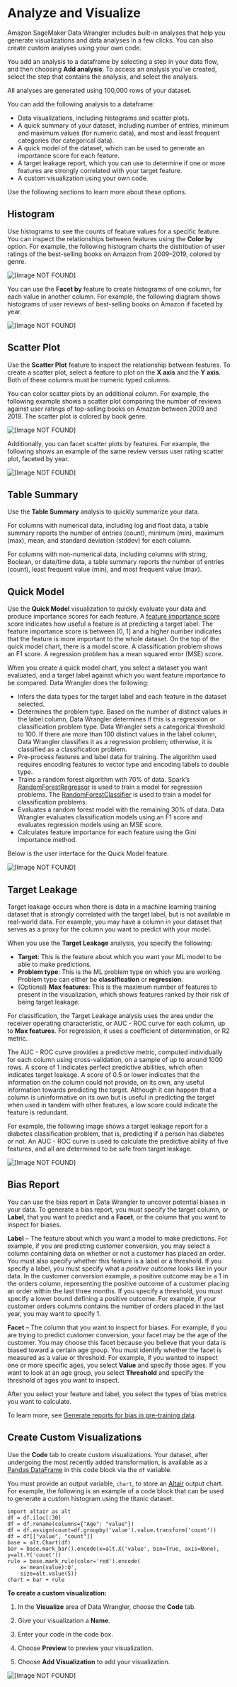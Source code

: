 # Analyze and Visualize<a name="data-wrangler-analyses"></a>

Amazon SageMaker Data Wrangler includes built\-in analyses that help you generate visualizations and data analyses in a few clicks\. You can also create custom analyses using your own code\. 

You add an analysis to a dataframe by selecting a step in your data flow, and then choosing **Add analysis**\. To access an analysis you've created, select the step that contains the analysis, and select the analysis\. 

All analyses are generated using 100,000 rows of your dataset\. 

You can add the following analysis to a dataframe:
+ Data visualizations, including histograms and scatter plots\. 
+ A quick summary of your dataset, including number of entries, minimum and maximum values \(for numeric data\), and most and least frequent categories \(for categorical data\)\.
+ A quick model of the dataset, which can be used to generate an importance score for each feature\. 
+ A target leakage report, which you can use to determine if one or more features are strongly correlated with your target feature\.
+ A custom visualization using your own code\. 

Use the following sections to learn more about these options\. 

## Histogram<a name="data-wrangler-visualize-histogram"></a>

Use histograms to see the counts of feature values for a specific feature\. You can inspect the relationships between features using the **Color by** option\. For example, the following histogram charts the distribution of user ratings of the best\-selling books on Amazon from 2009–2019, colored by genre\. 

![\[Image NOT FOUND\]](http://docs.aws.amazon.com/sagemaker/latest/dg/images/studio/mohave/histogram.png)

You can use the **Facet by** feature to create histograms of one column, for each value in another column\. For example, the following diagram shows histograms of user reviews of best\-selling books on Amazon if faceted by year\. 

![\[Image NOT FOUND\]](http://docs.aws.amazon.com/sagemaker/latest/dg/images/studio/mohave/review_by_year.png)

## Scatter Plot<a name="data-wrangler-visualize-scatter-plot"></a>

Use the **Scatter Plot** feature to inspect the relationship between features\. To create a scatter plot, select a feature to plot on the **X axis** and the **Y axis**\. Both of these columns must be numeric typed columns\. 

You can color scatter plots by an additional column\. For example, the following example shows a scatter plot comparing the number of reviews against user ratings of top\-selling books on Amazon between 2009 and 2019\. The scatter plot is colored by book genre\. 

![\[Image NOT FOUND\]](http://docs.aws.amazon.com/sagemaker/latest/dg/images/studio/mohave/scatter-plot.png)

Additionally, you can facet scatter plots by features\. For example, the following shows an example of the same review versus user rating scatter plot, faceted by year\. 

![\[Image NOT FOUND\]](http://docs.aws.amazon.com/sagemaker/latest/dg/images/studio/mohave/scatter-plot-facet.png)

## Table Summary<a name="data-wrangler-table-summary"></a>

Use the **Table Summary** analysis to quickly summarize your data\.

For columns with numerical data, including log and float data, a table summary reports the number of entries \(count\), minimum \(min\), maximum \(max\), mean, and standard deviation \(stddev\) for each column\.

For columns with non\-numerical data, including columns with string, Boolean, or date/time data, a table summary reports the number of entries \(count\), least frequent value \(min\), and most frequent value \(max\)\. 

## Quick Model<a name="data-wrangler-quick-model"></a>

Use the **Quick Model** visualization to quickly evaluate your data and produce importance scores for each feature\. A [feature importance score](http://spark.apache.org/docs/2.1.0/api/python/pyspark.ml.html#pyspark.ml.classification.DecisionTreeClassificationModel.featureImportances) score indicates how useful a feature is at predicting a target label\. The feature importance score is between \[0, 1\] and a higher number indicates that the feature is more important to the whole dataset\. On the top of the quick model chart, there is a model score\. A classification problem shows an F1 score\. A regression problem has a mean squared error \(MSE\) score\.

When you create a quick model chart, you select a dataset you want evaluated, and a target label against which you want feature importance to be compared\. Data Wrangler does the following:
+ Infers the data types for the target label and each feature in the dataset selected\. 
+ Determines the problem type\. Based on the number of distinct values in the label column, Data Wrangler determines if this is a regression or classification problem type\. Data Wrangler sets a categorical threshold to 100\. If there are more than 100 distinct values in the label column, Data Wrangler classifies it as a regression problem; otherwise, it is classified as a classification problem\. 
+ Pre\-process features and label data for training\. The algorithm used requires encoding features to vector type and encoding labels to double type\. 
+ Trains a random forest algorithm with 70% of data\. Spark’s [RandomForestRegressor](https://spark.apache.org/docs/latest/ml-classification-regression.html#random-forest-regression) is used to train a model for regression problems\. The [RandomForestClassifier](https://spark.apache.org/docs/latest/ml-classification-regression.html#random-forest-classifier) is used to train a model for classification problems\.
+ Evaluates a random forest model with the remaining 30% of data\. Data Wrangler evaluates classification models using an F1 score and evaluates regression models using an MSE score\.
+ Calculates feature importance for each feature using the Gini importance method\. 

Below is the user interface for the Quick Model feature\. 

![\[Image NOT FOUND\]](http://docs.aws.amazon.com/sagemaker/latest/dg/images/studio/mohave/quick-model.png)

## Target Leakage<a name="data-wrangler-analysis-target-leakage"></a>

Target leakage occurs when there is data in a machine learning training dataset that is strongly correlated with the target label, but is not available in real\-world data\. For example, you may have a column in your dataset that serves as a proxy for the column you want to predict with your model\. 

When you use the **Target Leakage** analysis, you specify the following:
+ **Target**: This is the feature about which you want your ML model to be able to make predictions\.
+ **Problem type**: This is the ML problem type on which you are working\. Problem type can either be **classification** or **regression**\. 
+  \(Optional\) **Max features**: This is the maximum number of features to present in the visualization, which shows features ranked by their risk of being target leakage\.

For classification, the Target Leakage analysis uses the area under the receiver operating characteristic, or AUC \- ROC curve for each column, up to **Max features**\. For regression, it uses a coefficient of determination, or R2 metric\.

The AUC \- ROC curve provides a predictive metric, computed individually for each column using cross\-validation, on a sample of up to around 1000 rows\. A score of 1 indicates perfect predictive abilities, which often indicates target leakage\. A score of 0\.5 or lower indicates that the information on the column could not provide, on its own, any useful information towards predicting the target\. Although it can happen that a column is uninformative on its own but is useful in predicting the target when used in tandem with other features, a low score could indicate the feature is redundant\.

For example, the following image shows a target leakage report for a diabetes classification problem, that is, predicting if a person has diabetes or not\. An AUC \- ROC curve is used to calculate the predictive ability of five features, and all are determined to be safe from target leakage\. 

![\[Image NOT FOUND\]](http://docs.aws.amazon.com/sagemaker/latest/dg/images/studio/mohave/target-leakage.png)

## Bias Report<a name="data-wrangler-bias-report"></a>

You can use the bias report in Data Wrangler to uncover potential biases in your data\. To generate a bias report, you must specify the target column, or **Label**, that you want to predict and a **Facet**, or the column that you want to inspect for biases\.

**Label** – The feature about which you want a model to make predictions\. For example, if you are predicting customer conversion, you may select a column containing data on whether or not a customer has placed an order\. You must also specify whether this feature is a label or a threshold\. If you specify a label, you must specify what a *positive outcome* looks like in your data\. In the customer conversion example, a positive outcome may be a 1 in the orders column, representing the positive outcome of a customer placing an order within the last three months\. If you specify a threshold, you must specify a lower bound defining a positive outcome\. For example, if your customer orders columns contains the number of orders placed in the last year, you may want to specify 1\.

**Facet** – The column that you want to inspect for biases\. For example, if you are trying to predict customer conversion, your facet may be the age of the customer\. You may choose this facet because you believe that your data is biased toward a certain age group\. You must identify whether the facet is measured as a value or threshold\. For example, if you wanted to inspect one or more specific ages, you select **Value** and specify those ages\. If you want to look at an age group, you select **Threshold** and specify the threshold of ages you want to inspect\.

After you select your feature and label, you select the types of bias metrics you want to calculate\.

To learn more, see [Generate reports for bias in pre\-training data](https://docs.aws.amazon.com/sagemaker/latest/dg/data-bias-reports.html)\. 

## Create Custom Visualizations<a name="data-wrangler-visualize-custom"></a>

Use the **Code** tab to create custom visualizations\. Your dataset, after undergoing the most recently added transformation, is available as a [Pandas DataFrame](https://pandas.pydata.org/pandas-docs/stable/reference/api/pandas.DataFrame.html) in this code block via the `df` variable\. 

You must provide an output variable, `chart`, to store an [Altair](https://altair-viz.github.io/) output chart\. For example, the following is an example of a code block that can be used to generate a custom histogram using the titanic dataset\.

```
import altair as alt
df = df.iloc[:30]
df = df.rename(columns={"Age": "value"})
df = df.assign(count=df.groupby('value').value.transform('count'))
df = df[["value", "count"]]
base = alt.Chart(df)
bar = base.mark_bar().encode(x=alt.X('value', bin=True, axis=None), y=alt.Y('count'))
rule = base.mark_rule(color='red').encode(
    x='mean(value):Q',
    size=alt.value(5))
chart = bar + rule
```

**To create a custom visualization:**

1. In the **Visualize** area of Data Wrangler, choose the **Code** tab\.

1. Give your visualization a **Name**\.

1. Enter your code in the code box\. 

1. Choose **Preview** to preview your visualization\.

1. Choose **Add Visualization** to add your visualization\.

![\[Image NOT FOUND\]](http://docs.aws.amazon.com/sagemaker/latest/dg/images/studio/mohave/visualize-custom.png)